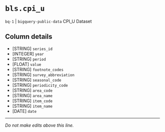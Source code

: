 # `bls.cpi_u`
`bq-1` | `bigquery-public-data`
CPI_U Dataset

## Column details
* [STRING]    `series_id`
* [INTEGER]   `year`
* [STRING]    `period`
* [FLOAT]     `value`
* [STRING]    `footnote_codes`
* [STRING]    `survey_abbreviation`
* [STRING]    `seasonal_code`
* [STRING]    `periodicity_code`
* [STRING]    `area_code`
* [STRING]    `area_name`
* [STRING]    `item_code`
* [STRING]    `item_name`
* [DATE]      `date`

-------------------------------------------------------------------------------
*Do not make edits above this line.*
